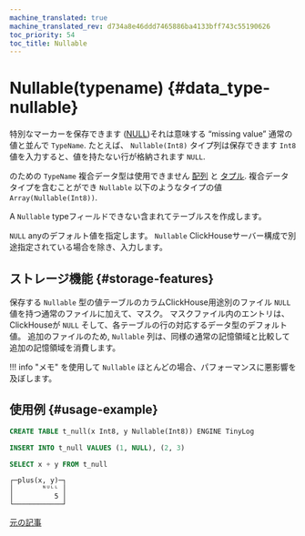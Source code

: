 ```yaml
---
machine_translated: true
machine_translated_rev: d734a8e46ddd7465886ba4133bff743c55190626
toc_priority: 54
toc_title: Nullable
---
```


# Nullable(typename) {#data_type-nullable}

特別なマーカーを保存できます ([NULL](../../sql_reference/syntax.md))それは意味する “missing value” 通常の値と並んで `TypeName`. たとえば、 `Nullable(Int8)` タイプ列は保存できます `Int8` 値を入力すると、値を持たない行が格納されます `NULL`.

のための `TypeName` 複合データ型は使用できません [配列](array.md) と [タプル](tuple.md). 複合データタイプを含むことができ `Nullable` 以下のようなタイプの値 `Array(Nullable(Int8))`.

A `Nullable` typeフィールドできない含まれてテーブルスを作成します。

`NULL` anyのデフォルト値を指定します。 `Nullable` ClickHouseサーバー構成で別途指定されている場合を除き、入力します。

## ストレージ機能 {#storage-features}

保存する `Nullable` 型の値テーブルのカラムClickHouse用途別のファイル `NULL` 値を持つ通常のファイルに加えて、マスク。 マスクファイル内のエントリは、ClickHouseが `NULL` そして、各テーブルの行の対応するデータ型のデフォルト値。 追加のファイルのため, `Nullable` 列は、同様の通常の記憶領域と比較して追加の記憶領域を消費します。

!!! info "メモ"
    を使用して `Nullable` ほとんどの場合、パフォーマンスに悪影響を及ぼします。

## 使用例 {#usage-example}

``` sql
CREATE TABLE t_null(x Int8, y Nullable(Int8)) ENGINE TinyLog
```

``` sql
INSERT INTO t_null VALUES (1, NULL), (2, 3)
```

``` sql
SELECT x + y FROM t_null
```

``` text
┌─plus(x, y)─┐
│       ᴺᵁᴸᴸ │
│          5 │
└────────────┘
```

[元の記事](https://clickhouse.tech/docs/en/data_types/nullable/) <!--hide-->
